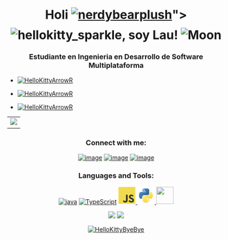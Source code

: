 <h1 align="center"> Holi  <a href="https://emoji.gg/emoji/30791-nerdybearplush"><img src="https://cdn3.emoji.gg/emojis/30791-nerdybearplush.png" width="64px" height="64px" alt="nerdybearplush"></a>"><img src="https://cdn3.emoji.gg/emojis/2696-hellokitty-sparkle.png" width="64px" height="64px" alt="hellokitty_sparkle"></a>, soy Lau! <img height="40" <a href="https://emoji.gg/emoji/7745-moon"><img src="https://cdn3.emoji.gg/emojis/7745-moon.gif" width="64px" height="64px" alt="Moon"></a></h1>
<h3 align="center">Estudiante en Ingenieria en Desarrollo de Software Multiplataforma</h3>

- <a href="https://emoji.gg/emoji/9691-hellokittyarrowr"><img src="https://cdn3.emoji.gg/emojis/9691-hellokittyarrowr.gif" width="32px" height="32px" alt="HelloKittyArrowR"></a> 

- <a href="https://emoji.gg/emoji/9691-hellokittyarrowr"><img src="https://cdn3.emoji.gg/emojis/9691-hellokittyarrowr.gif" width="32px" height="32px" alt="HelloKittyArrowR"></a> 

- <a href="https://emoji.gg/emoji/9691-hellokittyarrowr"><img src="https://cdn3.emoji.gg/emojis/9691-hellokittyarrowr.gif" width="32px" height="32px" alt="HelloKittyArrowR"></a>

<table>
  <tr>
    <td><img src="https://c.tenor.com/GN73MKBawZYAAAAi/busy-cute.gif"></td>
    
  </tr>
</table>
<h3 align="center">Connect with me:</h3>
<div align="center">

[![image](https://img.shields.io/badge/LinkedIn-ff69b4?style=for-the-badge&logo=linkedin&logoColor=white)](https://www.linkedin.com/in/)
[![image](https://img.shields.io/badge/Instagram-ff69b4?style=for-the-badge&logo=instagram&logoColor=white)](https://www.instagram.com/)
[![image](https://img.shields.io/badge/Gmail-ff69b4?style=for-the-badge&logo=gmail&logoColor=white)](mailto:)
  
</div>

<h3 align="center">Languages and Tools:</h3>

<p align="center"> 
  <a href="https://www.w3.org/java/" target="_blank"> 
 <a href="https://emoji.gg/emoji/java"><img src="https://cdn3.emoji.gg/emojis/java.png" width="40px" height="40px" alt="java"></a>
 </a>
  <a href="https://www.w3schools.com/typescript/" target="_blank"> 
  <a href="https://emoji.gg/emoji/8584-typescript"><img src="https://cdn3.emoji.gg/emojis/8584-typescript.png" width="40px" height="40px" alt="TypeScript"></a>
  </a>  
  <a href="https://developer.mozilla.org/en-US/docs/Web/JavaScript" target="_blank"> 
    <img src="https://raw.githubusercontent.com/devicons/devicon/master/icons/javascript/javascript-original.svg" alt="javascript" width="40" height="40"/> 
  </a> 
  <a href="https://www.python.org" target="_blank"> 
    <img src="https://raw.githubusercontent.com/devicons/devicon/master/icons/python/python-original.svg" alt="python" width="40" height="40"/> 
  </a> 
  <a href="https://www.w3schools.com/csharp" target="_blank"> 
    <img src="https://cdn.jsdelivr.net/gh/devicons/devicon/icons/csharp/csharp-original.svg" width="40" height="40"/>
  </a>
 
</p>

<p align= "center">
  <img height= "150" src="https://github-readme-stats.vercel.app/api?username=beyzaerf&theme=react&show_icons=true&include_all_commits=true" />
  <img height= "150" src="https://github-readme-stats.vercel.app/api/top-langs/?username=beyzaerf&theme=react&layout=compact" />
</p>

<p align= "center">
  <a href="https://emoji.gg/emoji/5349-hellokittybyebye"><img src="https://cdn3.emoji.gg/emojis/5349-hellokittybyebye.png" width="128px" height="128px" alt="HelloKittyByeBye"></a>
</p>
